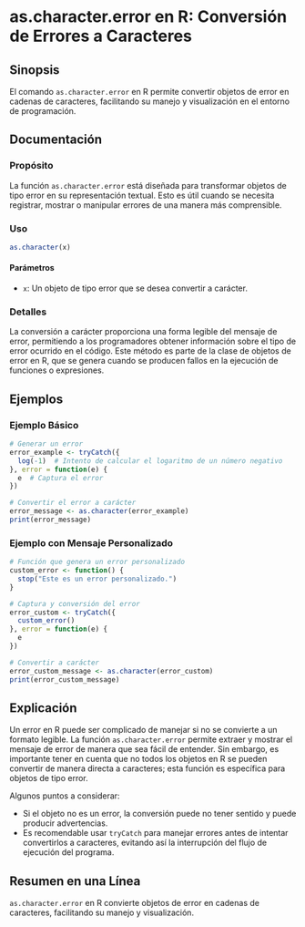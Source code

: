 <!--
Meta Description: # as.character.error en R: Conversión de Errores a Caracteres ## Sinopsis El comando `as.character.error` en R permite convertir objetos de error en c...
Meta Keywords: error, character, objetos, caracteres, convertir
-->

# as.character.error en R: Conversión de Errores a Caracteres

## Sinopsis
El comando `as.character.error` en R permite convertir objetos de error en cadenas de caracteres, facilitando su manejo y visualización en el entorno de programación.

## Documentación
### Propósito
La función `as.character.error` está diseñada para transformar objetos de tipo error en su representación textual. Esto es útil cuando se necesita registrar, mostrar o manipular errores de una manera más comprensible.

### Uso
```R
as.character(x)
```
#### Parámetros
- `x`: Un objeto de tipo error que se desea convertir a carácter.

### Detalles
La conversión a carácter proporciona una forma legible del mensaje de error, permitiendo a los programadores obtener información sobre el tipo de error ocurrido en el código. Este método es parte de la clase de objetos de error en R, que se genera cuando se producen fallos en la ejecución de funciones o expresiones.

## Ejemplos
### Ejemplo Básico
```R
# Generar un error
error_example <- tryCatch({
  log(-1)  # Intento de calcular el logaritmo de un número negativo
}, error = function(e) {
  e  # Captura el error
})

# Convertir el error a carácter
error_message <- as.character(error_example)
print(error_message)
```

### Ejemplo con Mensaje Personalizado
```R
# Función que genera un error personalizado
custom_error <- function() {
  stop("Este es un error personalizado.")
}

# Captura y conversión del error
error_custom <- tryCatch({
  custom_error()
}, error = function(e) {
  e
})

# Convertir a carácter
error_custom_message <- as.character(error_custom)
print(error_custom_message)
```

## Explicación
Un error en R puede ser complicado de manejar si no se convierte a un formato legible. La función `as.character.error` permite extraer y mostrar el mensaje de error de manera que sea fácil de entender. Sin embargo, es importante tener en cuenta que no todos los objetos en R se pueden convertir de manera directa a caracteres; esta función es específica para objetos de tipo error. 

Algunos puntos a considerar:
- Si el objeto no es un error, la conversión puede no tener sentido y puede producir advertencias.
- Es recomendable usar `tryCatch` para manejar errores antes de intentar convertirlos a caracteres, evitando así la interrupción del flujo de ejecución del programa.

## Resumen en una Línea
`as.character.error` en R convierte objetos de error en cadenas de caracteres, facilitando su manejo y visualización.